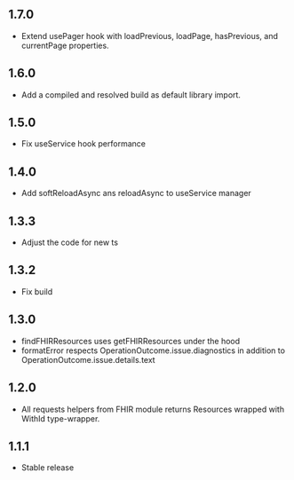## 1.7.0

-   Extend usePager hook with loadPrevious, loadPage, hasPrevious, and currentPage properties.

## 1.6.0

-   Add a compiled and resolved build as default library import.

## 1.5.0

-   Fix useService hook performance

## 1.4.0

-   Add softReloadAsync ans reloadAsync to useService manager

## 1.3.3

-   Adjust the code for new ts

## 1.3.2

-   Fix build

## 1.3.0

-   findFHIRResources uses getFHIRResources under the hood
-   formatError respects OperationOutcome.issue.diagnostics in addition to OperationOutcome.issue.details.text

## 1.2.0

-   All requests helpers from FHIR module returns Resources wrapped with WithId type-wrapper.

## 1.1.1

-   Stable release
